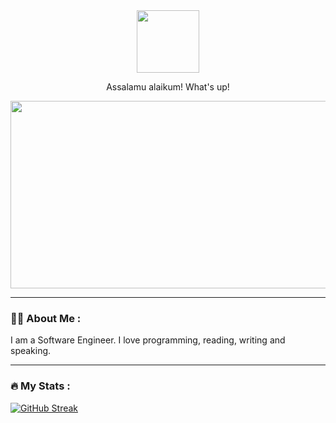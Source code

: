 <div id="header" align="center">
  <img src="https://media.giphy.com/media/M9gbBd9nbDrOTu1Mqx/giphy.gif" width="100"/>
</div>
<p align="center">
Assalamu alaikum! What's up!
</p>
<div align="center">
  <img src="https://media.giphy.com/media/dWesBcTLavkZuG35MI/giphy.gif" width="600" height="300"/>
</div>

---

### :man_technologist: About Me :
I am a Software Engineer. I love programming, reading, writing and speaking.


---

### :fire: My Stats :
[![GitHub Streak](http://github-readme-streak-stats.herokuapp.com?user=Evan-CSE&theme=dark&background=000000)](https://git.io/streak-stats)


